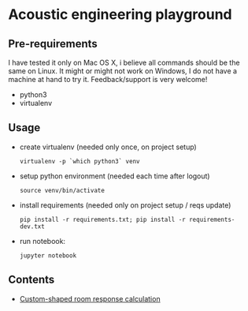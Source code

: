 # Acoustic engineering playground

## Pre-requirements
I have tested it only on Mac OS X, i believe all commands
should be the same on Linux. It might or might not work on
Windows, I do not have a machine at hand to try it. Feedback/support is very welcome!
 - python3
 - virtualenv

## Usage
 - create virtualenv (needed only once, on project setup)

   ```virtualenv -p `which python3` venv```

 - setup python environment (needed each time after logout)

   ```source venv/bin/activate```

 - install requirements (needed only on project setup / reqs update)

   ```pip install -r requirements.txt; pip install -r requirements-dev.txt```

 - run notebook:

   ```jupyter notebook```

## Contents
 - [Custom-shaped room response calculation](notebooks/custom_shaped_room.ipynb)


